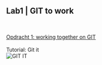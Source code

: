 ## Lab1 | GIT to work
<br>

[Opdracht 1: working together on GIT](https://github.com/lennertvk/2imd-webtech3-lab1)
 <br><br>Tutorial: Git it<br>
![GIT IT](https://github.com/abuijzen/2imd-webtech3-portfolio/blob/master/lab1-git/Schermafbeelding%202019-02-28%20om%2021.16.48.png)
  <br><br>
